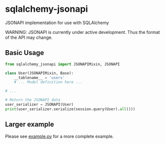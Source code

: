 # sqlalchemy-jsonapi

JSONAPI implementation for use with SQLAlchemy

WARNING: JSONAPI is currently under active development.  Thus the format of the API may change.

## Basic Usage

```py
from sqlalchemy_jsonapi import JSONAPIMixin, JSONAPI

class User(JSONAPIMixin, Base):
    __tablename__ = 'users'
    # ... Model definition here ...

# ...

# Return the JSONAPI data
user_serializer = JSONAPI(User)
print(user_serializer.serialize(session.query(User).all()))
```

## Larger example

Please see [example.py](example.py) for a more complete example.